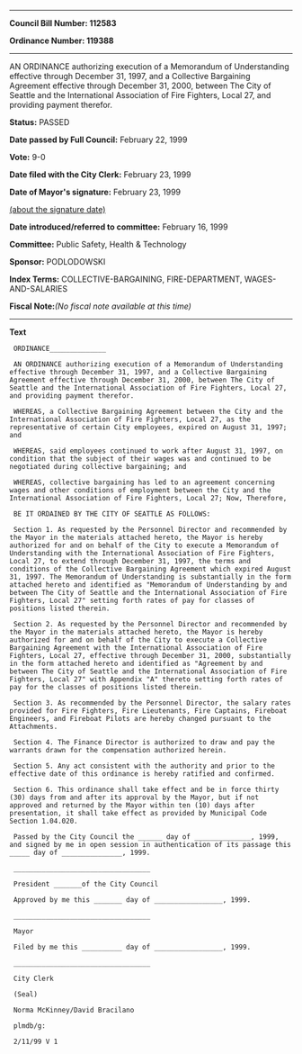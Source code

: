 

********

**Council Bill Number: 112583**
   
**Ordinance Number: 119388**
********

 AN ORDINANCE authorizing execution of a Memorandum of Understanding effective through December 31, 1997, and a Collective Bargaining Agreement effective through December 31, 2000, between The City of Seattle and the International Association of Fire Fighters, Local 27, and providing payment therefor.

**Status:** PASSED
   
**Date passed by Full Council:** February 22, 1999
   
**Vote:** 9-0
   
**Date filed with the City Clerk:** February 23, 1999
   
**Date of Mayor's signature:** February 23, 1999
   
[(about the signature date)](/~public/approvaldate.htm)
   
   
   
**Date introduced/referred to committee:** February 16, 1999
   
**Committee:** Public Safety, Health & Technology
   
**Sponsor:** PODLODOWSKI
   
   
**Index Terms:** COLLECTIVE-BARGAINING, FIRE-DEPARTMENT, WAGES-AND-SALARIES

**Fiscal Note:**_(No fiscal note available at this time)_

********

**Text**
   
```
 ORDINANCE______________

 AN ORDINANCE authorizing execution of a Memorandum of Understanding effective through December 31, 1997, and a Collective Bargaining Agreement effective through December 31, 2000, between The City of Seattle and the International Association of Fire Fighters, Local 27, and providing payment therefor.

 WHEREAS, a Collective Bargaining Agreement between the City and the International Association of Fire Fighters, Local 27, as the representative of certain City employees, expired on August 31, 1997; and

 WHEREAS, said employees continued to work after August 31, 1997, on condition that the subject of their wages was and continued to be negotiated during collective bargaining; and

 WHEREAS, collective bargaining has led to an agreement concerning wages and other conditions of employment between the City and the International Association of Fire Fighters, Local 27; Now, Therefore,

 BE IT ORDAINED BY THE CITY OF SEATTLE AS FOLLOWS:

 Section 1. As requested by the Personnel Director and recommended by the Mayor in the materials attached hereto, the Mayor is hereby authorized for and on behalf of the City to execute a Memorandum of Understanding with the International Association of Fire Fighters, Local 27, to extend through December 31, 1997, the terms and conditions of the Collective Bargaining Agreement which expired August 31, 1997. The Memorandum of Understanding is substantially in the form attached hereto and identified as "Memorandum of Understanding by and between The City of Seattle and the International Association of Fire Fighters, Local 27" setting forth rates of pay for classes of positions listed therein.

 Section 2. As requested by the Personnel Director and recommended by the Mayor in the materials attached hereto, the Mayor is hereby authorized for and on behalf of the City to execute a Collective Bargaining Agreement with the International Association of Fire Fighters, Local 27, effective through December 31, 2000, substantially in the form attached hereto and identified as "Agreement by and between The City of Seattle and the International Association of Fire Fighters, Local 27" with Appendix "A" thereto setting forth rates of pay for the classes of positions listed therein.

 Section 3. As recommended by the Personnel Director, the salary rates provided for Fire Fighters, Fire Lieutenants, Fire Captains, Fireboat Engineers, and Fireboat Pilots are hereby changed pursuant to the Attachments.

 Section 4. The Finance Director is authorized to draw and pay the warrants drawn for the compensation authorized herein.

 Section 5. Any act consistent with the authority and prior to the effective date of this ordinance is hereby ratified and confirmed.

 Section 6. This ordinance shall take effect and be in force thirty (30) days from and after its approval by the Mayor, but if not approved and returned by the Mayor within ten (10) days after presentation, it shall take effect as provided by Municipal Code Section 1.04.020.

 Passed by the City Council the ______ day of ______________, 1999, and signed by me in open session in authentication of its passage this _____ day of _______________, 1999.

 __________________________________

 President _______of the City Council

 Approved by me this _______ day of _________________, 1999.

 __________________________________

 Mayor

 Filed by me this __________ day of _________________, 1999.

 __________________________________

 City Clerk

 (Seal)

 Norma McKinney/David Bracilano

 plmdb/g:

 2/11/99 V 1

```

